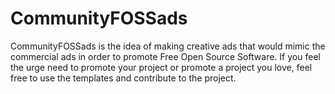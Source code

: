 # CommunityFOSSads
CommunityFOSSads is the idea of making creative ads that would mimic the commercial ads in order to promote Free Open Source Software. If you feel the urge need to promote your project or promote a project you love, feel free to use the templates and contribute to the project.
